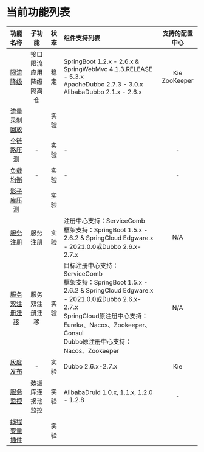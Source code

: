 # 当前功能列表

|功能名称|子功能|状态|组件支持列表|支持的配置中心|
|:-:|:-:|:-:|:-|:-:|
|[限流降级](flowcontrol/flowcontrol.md)|接口限流<br>应用降级<br>隔离仓|稳定|SpringBoot 1.2.x - 2.6.x & SpringWebMvc 4.1.3.RELEASE - 5.3.x<br>ApacheDubbo 2.7.3 - 3.0.x<br>AlibabaDubbo 2.1.x - 2.6.x|Kie<br>ZooKeeper|
|[流量录制回放](flowrecord/document.md)||实验|||
|[全链路压测](hercules/document.md)|-|实验|-|-
|[负载均衡](loadbalancer/document.md)|-|实验|-|-
|[影子库压测](online-stresstest/document.md)||实验|||
|[服务注册](registry/document.md)|服务注册|实验|注册中心支持：ServiceComb<br>框架支持：SpringBoot 1.5.x - 2.6.2 & SpringCloud Edgware.x - 2021.0.0或Dubbo 2.6.x-2.7.x|N/A|
|[服务双注册迁移](registry/spring-cloud-registry-migiration.md)|服务双注册迁移|实验|目标注册中心支持：ServiceComb<br>框架支持：SpringBoot 1.5.x - 2.6.2 & SpringCloud Edgware.x - 2021.0.0或Dubbo 2.6.x-2.7.x<br>SpringCloud原注册中心支持：Eureka、Nacos、Zookeeper、Consul<br>Dubbo原注册中心支持：Nacos、Zookeeper|N/A|
|[灰度发布](router/document.md)|-|实验|Dubbo 2.6.x-2.7.x|Kie|
|[服务监控](server-monitor/document.md)|数据库连接池监控|实验|AlibabaDruid 1.0.x, 1.1.x, 1.2.0 - 1.2.8|-|
|[线程变量插件](threadlocal/document.md)||实验|||

